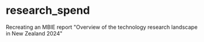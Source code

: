 # research_spend
Recreating an MBIE report "Overview of the technology research landscape in New Zealand 2024"

